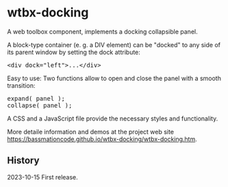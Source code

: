 # wtbx-docking
A web toolbox component, implements a docking collapsible panel.

A block-type container (e. g. a DIV element) can be "docked" to any side of its parent window by setting the dock attribute:

<pre>&lt;div dock="left"&gt;...&lt;/div&gt;</pre>

Easy to use: Two functions allow to open and close the panel with a smooth transition:

<pre>expand( panel );
collapse( panel );</pre>

A CSS and a JavaScript file provide the necessary styles and functionality.

More detaile information and demos at the project web site <a href="https://bassmationcode.github.io/wtbx-docking/wtbx-docking.htm">https://bassmationcode.github.io/wtbx-docking/wtbx-docking.htm</a>.

## History
2023-10-15	First release.


